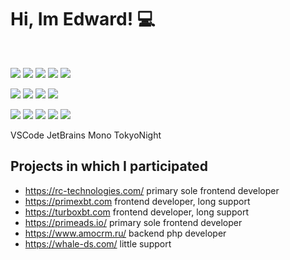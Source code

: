 # Hi, Im Edward! 💻

<br>

![](https://img.shields.io/badge/-JavaScript-black/?style=for-the-badge&logo=javascript&color=fedcba&labelColor=black)
![](https://img.shields.io/badge/PHP-PHP_7--8-black/?style=for-the-badge&color=white&labelColor=000)
![](https://img.shields.io/badge/-Laravel-black/?style=for-the-badge&color=f2f2f2&labelColor=ff2626&logo=laravel&logoColor=white)
![](https://img.shields.io/badge/-NPM-black/?style=for-the-badge&color=white&labelColor=ff2626&logo=npm)
![](https://img.shields.io/badge/-WSL-black/?style=for-the-badge&color=gray&labelColor=black&logo=Windows-Terminal)

![](https://img.shields.io/badge/SQL-PostgreSQL-black/?style=for-the-badge&color=bafee1&labelColor=000000)
![](https://img.shields.io/badge/-Node.js-black/?style=for-the-badge&color=white&labelColor=black&logo=Nodemon)
![](https://img.shields.io/badge/-VSCode-black/?style=for-the-badge&logo=Visual-Studio-Code&color=baf0fe&labelColor=000&logoColor=blue)
![](https://img.shields.io/badge/-Repl.it-black/?style=for-the-badge&color=white&labelColor=black&logo=repl.it&logoColor=blue)

![](https://img.shields.io/badge/-PhpStorm-black/?style=for-the-badge&color=f8bafe&labelColor=black&logo=phpstorm&logoColor=white)
![](https://img.shields.io/badge/-Git-black/?style=for-the-badge&color=fee3ba&labelColor=black&logo=git&logoColor=ff8000)
![](https://img.shields.io/badge/-GitHub-black/?style=for-the-badge&color=f2f2f2&labelColor=black&logo=github&logoColor=white)
![](https://img.shields.io/badge/-React.js-black/?style=for-the-badge&color=blue&labelColor=black&logo=react&logoColor=blue)
![](https://img.shields.io/badge/-Vue.js-black/?style=for-the-badge&color=white&labelColor=black&logo=vue.js&logoColor=4FC08D)

VSCode
JetBrains Mono
TokyoNight 

## Projects in which I participated

- https://rc-technologies.com/ primary sole frontend developer
- https://primexbt.com frontend developer, long support
- https://turboxbt.com frontend developer, long support
- https://primeads.io/ primary sole frontend developer 
- https://www.amocrm.ru/ backend php developer
- https://whale-ds.com/ little support
